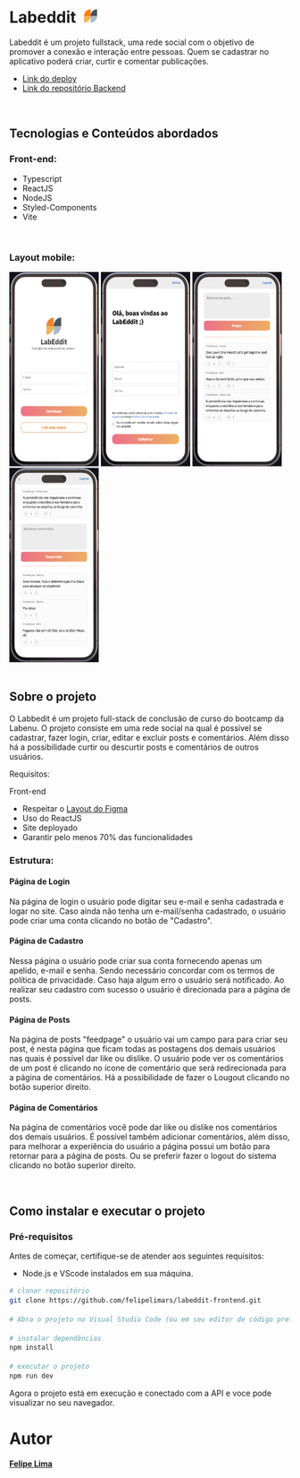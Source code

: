 # Labeddit&nbsp;&nbsp;<img src="https://github.com/felipelimars/labeddit-frontend/blob/main/labeddit/src/assets/minilogo.png" alt="Mini Logo" width="25" height="25" style="margin-right: 10px;">

Labeddit é um projeto fullstack, uma rede social com o objetivo de promover a conexão e interação entre pessoas.
Quem se cadastrar no aplicativo poderá criar, curtir e comentar publicações.


- [Link do deploy](https://labeddit-social.surge.sh/)
- [Link do repositório Backend](https://github.com/felipelimars/labeddit-backend)

<br>

<h2 align="">Tecnologias e Conteúdos abordados</h2>

### Front-end: 

- Typescript 
- ReactJS
- NodeJS 
- Styled-Components
- Vite
  
<br>

### Layout mobile:

<div>
  <img src="https://github.com/felipelimars/labeddit-frontend/blob/main/labeddit/src/assets/1.png" style="width: 160px; height: 347px;">
  <img src="https://github.com/felipelimars/labeddit-frontend/blob/main/labeddit/src/assets/2.png" style="width: 160px; height: 347px;">
  <img src="https://github.com/felipelimars/labeddit-frontend/blob/main/labeddit/src/assets/3.png" style="width: 160px; height: 347px;">
  <img src="https://github.com/felipelimars/labeddit-frontend/blob/main/labeddit/src/assets/4.png" style="width: 160px; height: 347px;">
</div>

<br>

<h2 align="">Sobre o projeto</h2>

O Labbedit é um projeto full-stack de conclusão de curso do bootcamp da Labenu. O projeto consiste em uma rede social na qual é possível se cadastrar, fazer login, criar, editar e excluir posts e comentários. Além disso há a possibilidade curtir ou descurtir posts e comentários de outros usuários. 

Requisitos: 

Front-end
- Respeitar o [Layout do Figma](https://www.figma.com/file/Byakv89sjTqI6NG2NRAAKJ/Projeto-Integrador-Labeddit?nodeid=0%3A1&t=haX9j5M0lHbjWnAr0)
- Uso do ReactJS
- Site deployado
- Garantir pelo menos 70% das funcionalidades

### Estrutura: 

#### Página de Login
Na página de login o usuário pode digitar seu e-mail e senha cadastrada e logar no site. Caso ainda não tenha um e-mail/senha cadastrado, o usuário pode criar uma conta clicando no botão de "Cadastro".

#### Página de Cadastro
Nessa página o usuário pode criar sua conta fornecendo apenas um apelido, e-mail e senha. Sendo necessário concordar com os termos de política de privacidade. Caso haja algum erro o usuário será notificado. Ao realizar seu cadastro com sucesso o usuário é direcionada para a página de posts.

#### Página de Posts
Na página de posts "feedpage" o usuário vai um campo para para criar seu post, é nesta página que ficam todas as postagens dos demais usuários nas quais é possível dar like ou dislike. O usuário pode ver os comentários de um post é clicando no ícone de comentário que será redirecionada para a página de comentários. Há a possibilidade de fazer o Lougout clicando no botão superior direito.

#### Página de Comentários
Na página de comentários você pode dar like ou dislike nos comentários dos demais usuários. É possível também adicionar comentários, além disso, para melhorar a experiência do usuário a página possui um botão para retornar para a página de posts. Ou se preferir fazer o logout do sistema clicando no botão superior direito.

<br>

## Como instalar e executar o projeto

### Pré-requisitos

Antes de começar, certifique-se de atender aos seguintes requisitos:

- Node.js e VScode instalados em sua máquina.


```bash / terminal
# clonar repositório
git clone https://github.com/felipelimars/labeddit-frontend.git

# Abra o projeto no Visual Studio Code (ou em seu editor de código preferido).

# instalar dependências
npm install

# executar o projeto
npm run dev
```

Agora o projeto está em execução e conectado com a API e voce pode visualizar no seu navegador.

# Autor

[**Felipe Lima**](https://www.linkedin.com/in/felipelimars)

